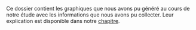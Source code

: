 Ce dossier contient les graphiques que nous avons pu généré au cours de notre étude avec les informations que nous avons pu collecter. Leur explication est disponible dans notre [chapitre](https://rimel-uca.github.io/chapters/2025/SLM_vs_LLM-Team_E/content).